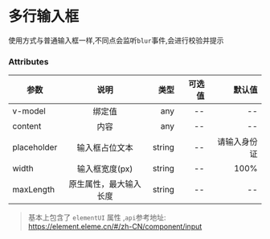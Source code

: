 # 多行输入框

使用方式与普通输入框一样,不同点会监听`blur`事件,会进行校验并提示

### Attributes

| 参数        |          说明          |   类型 | 可选值 |       默认值 |
| ----------- | :--------------------: | -----: | -----: | -----------: |
| v-model     |         绑定值         |    any |     -- |           -- |
| content     |          内容          |    any |     -- |           -- |
| placeholder |     输入框占位文本     | string |     -- | 请输入身份证 |
| width       |     输入框宽度(px)     | string |     -- |         100% |
| maxLength   | 原生属性，最大输入长度 | string |     -- |           -- |

>基本上包含了 `elementUI` 属性 ,`api`参考地址: https://element.eleme.cn/#/zh-CN/component/input